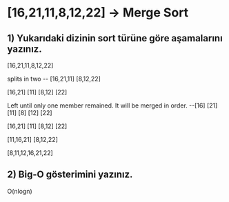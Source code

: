 # [16,21,11,8,12,22] -> Merge Sort

## 1) Yukarıdaki dizinin sort türüne göre aşamalarını yazınız.
[16,21,11,8,12,22]

 splits in two -- [16,21,11] [8,12,22]

[16,21] [11] [8,12] [22]

Left until only one member remained. It will be merged in order. --[16] [21] [11] [8] [12] [22]

[16,21] [11] [8,12] [22]

[11,16,21] [8,12,22]

[8,11,12,16,21,22]

## 2) Big-O gösterimini yazınız.

O(nlogn)
